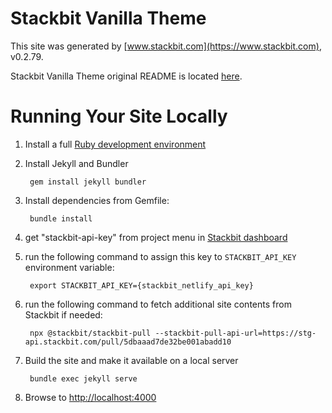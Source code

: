 # Stackbit Vanilla Theme

This site was generated by [www.stackbit.com](https://www.stackbit.com), v0.2.79.

Stackbit Vanilla Theme original README is located [here](./README.theme.md).

# Running Your Site Locally

1. Install a full [Ruby development environment](https://jekyllrb.com/docs/installation/)

1. Install Jekyll and Bundler

        gem install jekyll bundler

1. Install dependencies from Gemfile:

        bundle install

1. get "stackbit-api-key" from project menu in [Stackbit dashboard](https://app.stackbit.com/dashboard)

1. run the following command to assign this key to `STACKBIT_API_KEY` environment variable:

        export STACKBIT_API_KEY={stackbit_netlify_api_key}

1. run the following command to fetch additional site contents from Stackbit if needed:

        npx @stackbit/stackbit-pull --stackbit-pull-api-url=https://stg-api.stackbit.com/pull/5dbaaad7de32be001abadd10

1. Build the site and make it available on a local server

        bundle exec jekyll serve

1. Browse to [http://localhost:4000](http://localhost:4000)
